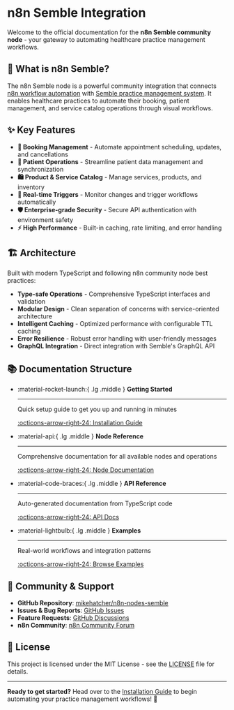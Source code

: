 # n8n Semble Integration

Welcome to the official documentation for the **n8n Semble community node** - your gateway to automating healthcare practice management workflows.

## 🚀 What is n8n Semble?

The n8n Semble node is a powerful community integration that connects [n8n workflow automation](https://n8n.io) with [Semble practice management system](https://semble.io). It enables healthcare practices to automate their booking, patient management, and service catalog operations through visual workflows.

## ✨ Key Features

- **📅 Booking Management** - Automate appointment scheduling, updates, and cancellations
- **👥 Patient Operations** - Streamline patient data management and synchronization
- **🛍️ Product & Service Catalog** - Manage services, products, and inventory
- **🔄 Real-time Triggers** - Monitor changes and trigger workflows automatically
- **🛡️ Enterprise-grade Security** - Secure API authentication with environment safety
- **⚡ High Performance** - Built-in caching, rate limiting, and error handling

## 🏗️ Architecture

Built with modern TypeScript and following n8n community node best practices:

- **Type-safe Operations** - Comprehensive TypeScript interfaces and validation
- **Modular Design** - Clean separation of concerns with service-oriented architecture
- **Intelligent Caching** - Optimized performance with configurable TTL caching
- **Error Resilience** - Robust error handling with user-friendly messages
- **GraphQL Integration** - Direct integration with Semble's GraphQL API

## 📚 Documentation Structure

<div class="grid cards" markdown>

-   :material-rocket-launch:{ .lg .middle } **Getting Started**

    ---

    Quick setup guide to get you up and running in minutes

    [:octicons-arrow-right-24: Installation Guide](getting-started/installation.md)

-   :material-api:{ .lg .middle } **Node Reference**

    ---

    Comprehensive documentation for all available nodes and operations

    [:octicons-arrow-right-24: Node Documentation](nodes/overview.md)

-   :material-code-braces:{ .lg .middle } **API Reference**

    ---

    Auto-generated documentation from TypeScript code

    [:octicons-arrow-right-24: API Docs](api/)

-   :material-lightbulb:{ .lg .middle } **Examples**

    ---

    Real-world workflows and integration patterns

    [:octicons-arrow-right-24: Browse Examples](examples/common-workflows.md)

</div>

## 🤝 Community & Support

- **GitHub Repository**: [mikehatcher/n8n-nodes-semble](https://github.com/mikehatcher/n8n-nodes-semble)
- **Issues & Bug Reports**: [GitHub Issues](https://github.com/mikehatcher/n8n-nodes-semble/issues)
- **Feature Requests**: [GitHub Discussions](https://github.com/mikehatcher/n8n-nodes-semble/discussions)
- **n8n Community**: [n8n Community Forum](https://community.n8n.io/)

## 📄 License

This project is licensed under the MIT License - see the [LICENSE](https://github.com/mikehatcher/n8n-nodes-semble/blob/main/LICENSE) file for details.

---

**Ready to get started?** Head over to the [Installation Guide](getting-started/installation.md) to begin automating your practice management workflows! 🎉
